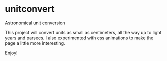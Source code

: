 unitconvert
===========

Astronomical unit conversion

This project will convert units as small as centimeters, all the way up to light years and parsecs. 
I also experimented with css animations to make the page a little more interesting. 

Enjoy!
